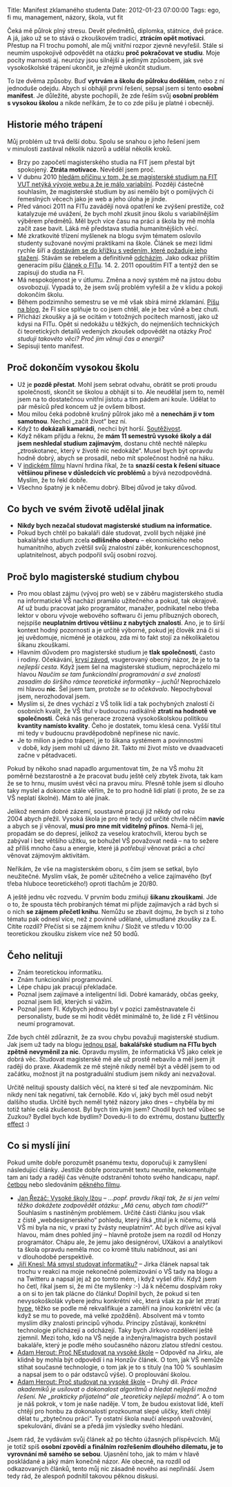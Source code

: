 Title: Manifest zklamaného studenta
Date: 2012-01-23 07:00:00
Tags: ego, fi mu, management, názory, škola, vut fit

Čeká mě půlrok plný stresu. Devět předmětů, diplomka, státnice, dvě práce. A já, jako už se to stává o zkouškovém tradicí, **ztrácím opět motivaci**. Přestup na FI trochu pomohl, ale můj vnitřní rozpor zjevně nevyřešil. Stále si neumím uspokojivě odpovědět na otázku **proč pokračovat ve studiu**. Moje pocity marnosti aj. neurózy jsou silnější a jediným způsobem, jak své vysokoškolské trápení ukončit, je zřejmě ukončit studium.

To lze dvěma způsoby. Buď **vytrvám a školu do půlroku dodělám**, nebo z ní jednoduše odejdu. Abych si obhájil první řešení, sepsal jsem si tento **osobní manifest**. Je důležité, abyste pochopili, že zde řeším svůj **osobní problém s vysokou školou** a nikde neříkám, že to co zde píšu je platné i obecněji.

## Historie mého trápení

Můj problém už trvá delší dobu. Spolu se snahou o jeho řešení jsem v minulosti zastával několik názorů a udělal několik kroků.

-   Brzy po započetí magisterského studia na FIT jsem přestal být spokojený. **Ztráta motivace.** Nevěděl jsem proč.
-   V dubnu 2010 [hledám příčinu v tom, že se magisterské studium na FIT VUT netýká vývoje webu a že je málo variabilní](http://honzajavorek.cz/blog/chcete-li-se-jednou-zivit-webdesignem-nechodte-delat-inzenyra-na-vut-fit). Později částečně souhlasím, že magisterské studium by asi nemělo být o pomíjivých či řemeslných věcech jako je web a jeho úloha je jinde.
-   Před vánoci 2011 na FITu zavádějí nová opatření ke zvýšení prestiže, což katalyzuje mé uvážení, že bych mohl zkusit jinou školu s variabilnějším výběrem předmětů. Měl bych více času na práci a škola by mě mohla začít zase bavit. Láká mě představa studia humanitnějších vě­cí.
-   Mé zkratkovité třízení myšlenek na blogu svým tématem oslovilo studenty sužované novými praktikami na škole. Článek se mezi lidmi rychle šíří a [dostávám se do křížku s vedením, které požaduje jeho stažení](http://honzajavorek.cz/blog/sliby-se-maji-dodrzovat-i-o-vanocich). Stávám se rebelem a definitivně [odcházím](http://honzajavorek.cz/blog/maly-tahak-k-prechodu-z-fit-na-fi). Jako odkaz příštím generacím píšu [článek o FITu](http://honzajavorek.cz/blog/byl-jsem-fit). 14. 2. 2011 opouštím FIT a tentýž den se zapisuji do studia na FI.
-   Má nespokojenost je v útlumu. Změna a nový systém mě na jistou dobu osvobozují. Vypadá to, že jsem svůj problém vyřešil a že v klidu a pokoji dokončím školu.
-   Během podzimního semestru se ve mě však sbírá mírné zklamání. [Píšu na blog](http://honzajavorek.cz/blog/alma-mater), že FI sice splňuje to co jsem chtěl, ale je bez vůně a bez chuti.
-   Přichází zkoušky a já se ocitám v totožných pocitech marnosti, jako už kdysi na FITu. Opět si nedokážu u těžkých, do nejmenších technických či teoretických detailů vedených zkoušek odpovědět na otázky *Proč studuji takovéto věci? Proč jim věnuji čas a energii?*
-   Sepisuji tento manifest.

## Proč dokončím vysokou školu

-   Už je **pozdě přestat**. Mohl jsem sebrat odvahu, obrátit se proti proudu společnosti, skončit se školou a obhájit si to. Ale neudělal jsem to, neměl jsem na to dostatečnou vnitřní jistotu a tím pádem ani koule. Udělat to pár měsíců před koncem už je ovšem blbost.
-   Mou milou čeká podobně krušný půlrok jako mě a **nenechám ji v tom samotnou**. Nechci „začít život“ bez ní.
-   Když to **dokázali kamarádi**, nechci být horší. [Soutěživost](https://twitter.com/littlemaple/status/159326446177894400).
-   Když někam přijdu a řeknu, že **mám 11 semestrů vysoké školy a dál jsem neshledal studium zajímavým**, dostanu chtě nechtě nálepku „ztroskotanec, který v životě nic nedokáže“. Musel bych být opravdu hodně dobrý, abych se prosadil, nebo mít společnost hodně na háku.
-   V [indickém filmu](http://www.csfd.cz/film/107196-statecne-srdce-ziska-nevestu/) hlavní hrdina říkal, že ta **snazší cesta k řešení situace většinou přinese v důsledcích víc problémů** a bývá nezodpovědná. Myslím, že to řekl dobře.
-   Všechno špatný je k něčemu dobrý. Blbej důvod je taky důvod.

## Co bych ve svém životě udělal jinak

-   **Nikdy bych nezačal studovat magisterské studium na informatice.**
-   Pokud bych chtěl po bakaláři dále studovat, zvolil bych nějaké jiné bakalářské studium zcela **odlišného oboru** – ekonomického nebo humanitního, abych zvětšil svůj znalostní záběr, konkurenceschop­nost, uplatnitelnost, abych podpořil svůj osobní rozvoj.

## Proč bylo magisterské studium chybou

-   Pro mou oblast zájmu (vývoj pro web) se v záběru magisterského studia na informatické VŠ nachází pramálo užitečného a pokud, tak okrajově. Ať už budu pracovat jako programátor, manažer, podnikatel nebo třeba lektor v oboru vývoje webového softwaru či jemu příbuzných oborech, nejspíše **neuplatním drtivou většinu z nabytých znalostí**. Ano, je to širší kontext hodný pozornosti a je určitě výborné, pokud jej člověk zná či si jej uvědomuje, nicméně je otázkou, zda mi to fakt stojí za několikaletou šikanu zkouškami.
-   Hlavním důvodem pro magisterské studium je **tlak společnosti**, často i rodiny. Očekávání, [krysí závod](http://blog.peoplecomm.cz/clanek/krysi-zavod-chytili-jste-se), vsugerovaný obecný názor, že je to ta *nejlepší cesta*. Když jsem šel na magisterské studium, neprocházelo mi hlavou *Naučím se tam funkcionální programování a své znalosti zasadím do širšího rámce teoretické informatiky – juchů!* Neprocházelo mi hlavou **nic**. Šel jsem tam, protože *se to očekávalo*. Nepochyboval jsem, nerozhodoval jsem.
-   Myslím si, že dnes vychází z VŠ tolik lidí a tak pochybných znalostí či osobních kvalit, že VŠ titul v budoucnu radikálně **ztratí na hodnotě ve společnosti**. Čeká nás generace zrozená vysokoškolskou politikou **kvantity namísto kvality**. Čeho je dostatek, tomu klesá cena. Vyšší titul mi tedy v budoucnu pravděpodobně nepřinese nic navíc.
-   Je to milion a jedno trápení, je to šikana systémem a povinnostmi v době, kdy jsem mohl už dávno žít. Takto mi život místo ve dvaadvaceti začne v pětadvaceti.

Pokud by někoho snad napadlo argumentovat tím, že na VŠ mohu žít poměrně bezstarostně a že pracovat budu ještě celý zbytek života, tak kam že se to hrnu, musím uvést věci na pravou míru. Přesně tohle jsem si dlouho taky myslel a dokonce stále věřím, že to pro hodně lidí platí (i proto, že se za VŠ neplatí školné). Mám to ale jinak.

Jelikož nemám dobré zázemí, soustavně pracuji již někdy od roku 2004 abych přežil. Vysoká škola je pro mě tedy od určité chvíle něčím **navíc** a abych se jí věnoval, **musí pro mne mít viditelný přínos**. Nemá-li jej, propadám se do depresí, jelikož za veselou kratochvíli, kterou bych se zabýval i bez většího užitku, se bohužel VŠ považovat nedá – na to sežere až příliš mnoho času a energie, které já *potřebuji* věnovat práci a *chci* věnovat zájmovým aktivitám.

Neříkám, že vše na magisterském oboru, s čím jsem se setkal, bylo neužitečné. Myslím však, že poměr užitečného a velice zajímavého (byť třeba hluboce teoretického!) oproti tlachům je 20/80.

A ještě jednu věc rozvedu. V prvním bodu zmiňuji **šikanu zkouškami**. Jde o to, že spousta těch probíraných témat mi přijde zajímavých a rád bych si o nich **se zájmem přečetl knihu**. Nemůžu se zbavit dojmu, že bych si z toho tématu pak odnesl více, než z povinně udělané, ušmudlané zkoušky za E. Cítíte rozdíl? Přečíst si se zájmem knihu / Složit ve středu v 10:00 teoretickou zkoušku ziskem více než 50 bodů.

## Čeho nelituji

-   Znám teoretickou informatiku.
-   Znám funkcionální programování.
-   Lépe chápu jak pracují překladače.
-   Poznal jsem zajímavé a inteligentní lidi. Dobré kamarády, občas geeky, poznal jsem lidi, kterých si vážím.
-   Poznal jsem FI. Kdybych jednou byl v pozici zaměstnavatele či personalisty, bude se mi hodit vědět minimálně to, že lidé z FI většinou neumí programovat.

Zde bych chtěl zdůraznit, že za svou chybu považuji magisterské studium. Jak jsem už tady na blogu [jednou psal](http://honzajavorek.cz/blog/byl-jsem-fit), **bakalářské studium na FITu bych zpětně nevyměnil za nic**. Opravdu myslím, že informatická VŠ jako celek je dobrá věc. Studovat magisterské mě ale už prostě nebavilo a měl jsem jít raději do praxe. Akademik ze mě stejně nikdy neměl být a věděl jsem to od začátku, možnost jít na postgraduální studium jsem nikdy ani nezvažoval.

Určitě nelituji spousty dalších věcí, na které si teď ale nevzpomínám. Nic nikdy není tak negativní, tak černobílé. Kdo ví, jaký bych měl osud nebýt dalšího studia. Určitě bych neměl tytéž názory jako dnes – chyběla by mi totiž tahle celá zkušenost. Byl bych tím kým jsem? Chodil bych teď vůbec se Zuzkou? Bydlel bych kde bydlím? Dovedu-li to do extrému, dostanu [butterfly effect](https://en.wikipedia.org/wiki/Butterfly_effect) :)

## Co si myslí jiní

Pokud umíte dobře porozumět psanému textu, doporučuji k zamyšlení následující články. Jestliže dobře porozumět textu neumíte, nekomentujte tam ani tady a raději čas věnujte odstranění tohoto svého handicapu, např. [četbou](http://maly.blog.sme.sk/c/72147/Trvale-udrzitelna-krava.html) nebo sledováním [pěkného filmu](http://www.csfd.cz/film/6178-dvanact-rozhnevanych-muzu/).

-   [Jan Řezáč: Vysoké školy lžou](http://blog.filosof.biz/vysoke-skoly-lzou/) – *…popř. pravdu říkají tak, že si jen velmi těžko dokážete zodpovědět otázku: „Má cenu, abych tam chodil?“* Souhlasím s nastíněným problémem. Určité části článku jsou však z čistě „webdesignerského“ pohledu, který říká „titul je k ničemu, celá VŠ mi byla na nic, v praxi ty žvásty neuplatním“. Ač bych dříve asi kýval hlavou, mám dnes pohled jiný – hlavně protože jsem na rozdíl od Honzy programátor. Chápu ale, že jemu jako designérovi, UXákovi a analytikovi ta škola opravdu neměla moc co kromě titulu nabídnout, asi ani v dlouhodobé perspektivě.
-   [Jiří Knesl: Má smysl studovat informatiku?](http://knesl.com/articles/view/ma-smysl-studovat-informatiku) – Jirka článek napsal tak trochu v reakci na moje nekonečné polemizování o VŠ tady na blogu a na Twitteru a napsal jej až po tomto mém, i když vyšel dřív. Když jsem ho četl, říkal jsem si, že mi čte myšlenky :-) Já k něčemu dospívám roky a on si to jen tak plácne do článku! Doplnil bych, že pokud si ten nevysokoškolák vybere jednu konkrétní věc, která však za pár let ztratí [hype](http://www.urbandictionary.com/define.php?term=hype), těžko se podle mě rekvalifikuje a zaměří na jinou konkrétní věc (a když se mu to povede, má velké zpoždění). Absolvent má v tomto myslím díky znalosti principů výhodu. Principy zůstávají, konkrétní technologie přicházejí a odcházejí. Taky bych Jirkovo rozdělení ještě zjemnil. Mezi toho, kdo na VŠ nejde a inženýra/magistra bych postavil bakaláře, který je podle mého současného názoru zlatou střední cestou.
-   [Adam Herout: Proč NEstudovat na vysoké škole](http://www.herout.net/blog/2012/01/proc-nestudovat-na-vysoke-skole/) – Odpověď na Jirku, ale klidně by mohla být odpovědí i na Honzův článek. O tom, jak VŠ nemůže stíhat současné technologie, o tom jak je to s tituly (na 100 % souhlasím a napsal jsem to o pár odstavců výše). O proplouvání školou.
-   [Adam Herout: Proč studovat na vysoké škole](http://www.herout.net/blog/2012/01/proc-studovat-na-vysoke-skole/) – Druhý díl. *Práce akademiků je usilovat o dokonalost algoritmů a hledat nejlepší možná řešení. Ne „prakticky přijatelná“ ale „teoreticky nejlepší možná“.* A o tom je náš pokrok, v tom je naše naděje. V tom, že budou existovat lidé, kteří chtějí pro honbu za dokonalostí prozkoumat slepé uličky, kteří chtějí dělat tu „zbytečnou práci“. Ty ostatní škola naučí alespoň uvažování, spekulování, dívání se a předá jim výsledky svého hledání.

Jsem rád, že vydávám svůj článek až po těchto úžasných příspěvcích. Můj je totiž spíš **osobní zpovědí a finálním rozřešením dlouhého dilematu, je to vyrovnání mě samého se sebou**. Ujasnění toho, jak to mám v hlavě poskládané a jaký mám konečně názor. Ale obecně, na rozdíl od odkazovaných článků, tento můj nic zásadně nového asi nepřináší. Jsem tedy rád, že alespoň podnítil takovou pěknou diskusi.